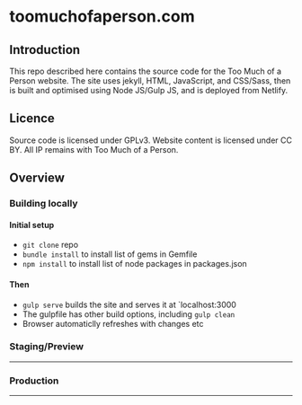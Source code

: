 # toomuchofaperson.com

## Introduction
This repo described here contains the source code for the Too Much of a Person website. The site uses jekyll, HTML, JavaScript, and CSS/Sass, then is built and optimised using Node JS/Gulp JS, and is deployed from Netlify. 

## Licence
Source code is licensed under GPLv3. Website content is licensed under CC BY. All IP remains with Too Much of a Person.

## Overview

### Building locally
#### Initial setup 
* `git clone` repo
* `bundle install` to install list of gems in Gemfile  
* `npm install` to install list of node packages in packages.json  

#### Then
* `gulp serve` builds the site and serves it at `localhost:3000
* The gulpfile has other build options, including `gulp clean`
* Browser automaticlly refreshes with changes etc

### Staging/Preview
***

### Production
***
